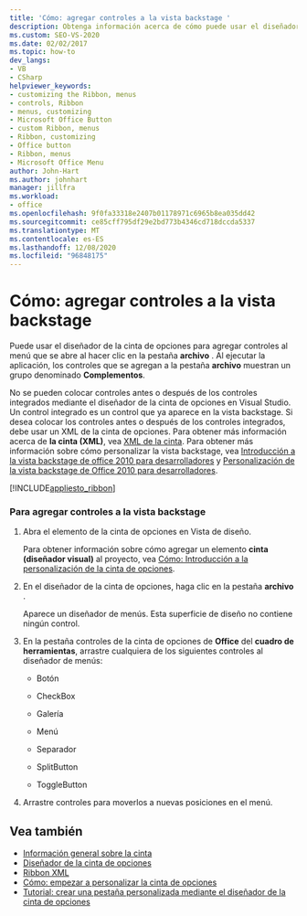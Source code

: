 ```yaml
---
title: 'Cómo: agregar controles a la vista backstage '
description: Obtenga información acerca de cómo puede usar el diseñador de la cinta de opciones para agregar controles al menú que se abre al hacer clic en la pestaña archivo.
ms.custom: SEO-VS-2020
ms.date: 02/02/2017
ms.topic: how-to
dev_langs:
- VB
- CSharp
helpviewer_keywords:
- customizing the Ribbon, menus
- controls, Ribbon
- menus, customizing
- Microsoft Office Button
- custom Ribbon, menus
- Ribbon, customizing
- Office button
- Ribbon, menus
- Microsoft Office Menu
author: John-Hart
ms.author: johnhart
manager: jillfra
ms.workload:
- office
ms.openlocfilehash: 9f0fa33318e2407b01178971c6965b8ea035dd42
ms.sourcegitcommit: ce85cff795df29e2bd773b4346cd718dccda5337
ms.translationtype: MT
ms.contentlocale: es-ES
ms.lasthandoff: 12/08/2020
ms.locfileid: "96848175"
---
```

# <a name="how-to-add-controls-to-the-backstage-view"></a>Cómo: agregar controles a la vista backstage
  Puede usar el diseñador de la cinta de opciones para agregar controles al menú que se abre al hacer clic en la pestaña **archivo** . Al ejecutar la aplicación, los controles que se agregan a la pestaña **archivo** muestran un grupo denominado **Complementos**.

 No se pueden colocar controles antes o después de los controles integrados mediante el diseñador de la cinta de opciones en Visual Studio. Un control integrado es un control que ya aparece en la vista backstage. Si desea colocar los controles antes o después de los controles integrados, debe usar un XML de la cinta de opciones. Para obtener más información acerca de **la cinta (XML)**, vea [XML de la cinta](../vsto/ribbon-xml.md). Para obtener más información sobre cómo personalizar la vista backstage, vea [Introducción a la vista backstage de office 2010 para desarrolladores](/previous-versions/office/developer/office-2010/ee691833(v=office.14)) y [Personalización de la vista backstage de Office 2010 para desarrolladores](/previous-versions/office/developer/office-2010/ee815851(v=office.14)).

 [!INCLUDE[appliesto_ribbon](../vsto/includes/appliesto-ribbon-md.md)]

### <a name="to-add-controls-to-backstage-view"></a>Para agregar controles a la vista backstage

1. Abra el elemento de la cinta de opciones en Vista de diseño.

     Para obtener información sobre cómo agregar un elemento **cinta (diseñador visual)** al proyecto, vea [Cómo: Introducción a la personalización de la cinta de opciones](../vsto/how-to-get-started-customizing-the-ribbon.md).

2. En el diseñador de la cinta de opciones, haga clic en la pestaña **archivo** .

     Aparece un diseñador de menús. Esta superficie de diseño no contiene ningún control.

3. En la pestaña controles de la cinta de opciones de **Office** del **cuadro de herramientas**, arrastre cualquiera de los siguientes controles al diseñador de menús:

    - Botón

    - CheckBox

    - Galería

    - Menú

    - Separador

    - SplitButton

    - ToggleButton

4. Arrastre controles para moverlos a nuevas posiciones en el menú.

## <a name="see-also"></a>Vea también
- [Información general sobre la cinta](../vsto/ribbon-overview.md)
- [Diseñador de la cinta de opciones](../vsto/ribbon-designer.md)
- [Ribbon XML](../vsto/ribbon-xml.md)
- [Cómo: empezar a personalizar la cinta de opciones](../vsto/how-to-get-started-customizing-the-ribbon.md)
- [Tutorial: crear una pestaña personalizada mediante el diseñador de la cinta de opciones](../vsto/walkthrough-creating-a-custom-tab-by-using-the-ribbon-designer.md)
